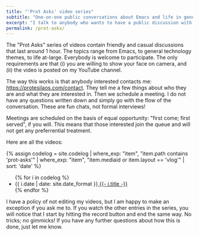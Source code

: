 ```yaml
---
title: "'Prot Asks' video series"
subtitle: "One-on-one public conversations about Emacs and life in general"
excerpt: "I talk to anybody who wants to have a public discussion with me. Topics cover Emacs and practically everything else."
permalink: /prot-asks/
---
```


The "Prot Asks" series of videos contain friendly and casual
discussions that last around 1 hour. The topics range from Emacs, to
general technology themes, to life at-large. Everybody is welcome to
participate. The only requirements are that (i) you are willing to
show your face on camera, and (ii) the video is posted on my YouTube
channel.

The way this works is that anybody interested contacts me:
<https://protesilaos.com/contact>. They tell me a few things about who
they are and what they are interested in. Then we schedule a meeting.
I do not have any questions written down and simply go with the flow
of the conversation. These are fun chats, not formal interviews!

Meetings are scheduled on the basis of equal opportunity: "first come;
first served", if you will. This means that those interested join the
queue and will not get any preferrential treatment.

Here are all the videos:

{% assign codelog = site.codelog | where_exp: "item", "item.path contains 'prot-asks'" | where_exp: "item", "item.mediaid or item.layout == 'vlog'" | sort: 'date' %}
<ul>
  {% for i in codelog %}
  <li>
    <time class="index-blog-post-timestamp">{{ i.date | date: site.date_format }}</time><a class="index-blog-post-link" href="{{ i.url | relative_url }}"> {{- i.title -}} </a>
  </li>
  {% endfor %}
</ul>

I have a policy of not editing my videos, but I am happy to make an
exception if you ask me to. If you watch the other entries in the
series, you will notice that I start by hitting the record button and
end the same way. No tricks; no gimmicks! If you have any further
questions about how this is done, just let me know.
